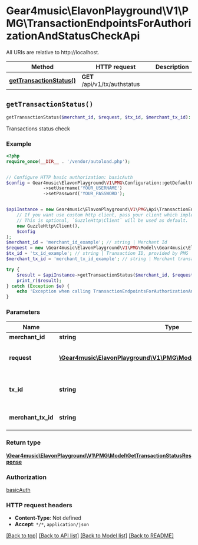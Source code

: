 # Gear4music\ElavonPlayground\V1\PMG\TransactionEndpointsForAuthorizationAndStatusCheckApi

All URIs are relative to http://localhost.

Method | HTTP request | Description
------------- | ------------- | -------------
[**getTransactionStatus()**](TransactionEndpointsForAuthorizationAndStatusCheckApi.md#getTransactionStatus) | **GET** /api/v1/tx/authstatus | 


## `getTransactionStatus()`

```php
getTransactionStatus($merchant_id, $request, $tx_id, $merchant_tx_id): \Gear4music\ElavonPlayground\V1\PMG\Model\GetTransactionStatusResponse
```



Transactions status check

### Example

```php
<?php
require_once(__DIR__ . '/vendor/autoload.php');


// Configure HTTP basic authorization: basicAuth
$config = Gear4music\ElavonPlayground\V1\PMG\Configuration::getDefaultConfiguration()
              ->setUsername('YOUR_USERNAME')
              ->setPassword('YOUR_PASSWORD');


$apiInstance = new Gear4music\ElavonPlayground\V1\PMG\Api\TransactionEndpointsForAuthorizationAndStatusCheckApi(
    // If you want use custom http client, pass your client which implements `GuzzleHttp\ClientInterface`.
    // This is optional, `GuzzleHttp\Client` will be used as default.
    new GuzzleHttp\Client(),
    $config
);
$merchant_id = 'merchant_id_example'; // string | Merchant Id
$request = new \Gear4music\ElavonPlayground\V1\PMG\Model\\Gear4music\ElavonPlayground\V1\PMG\Model\GetTransactionStatusRequest(); // \Gear4music\ElavonPlayground\V1\PMG\Model\GetTransactionStatusRequest | Request object with required information.
$tx_id = 'tx_id_example'; // string | Transaction ID, provided by PMG
$merchant_tx_id = 'merchant_tx_id_example'; // string | Merchant transaction id

try {
    $result = $apiInstance->getTransactionStatus($merchant_id, $request, $tx_id, $merchant_tx_id);
    print_r($result);
} catch (Exception $e) {
    echo 'Exception when calling TransactionEndpointsForAuthorizationAndStatusCheckApi->getTransactionStatus: ', $e->getMessage(), PHP_EOL;
}
```

### Parameters

Name | Type | Description  | Notes
------------- | ------------- | ------------- | -------------
 **merchant_id** | **string**| Merchant Id |
 **request** | [**\Gear4music\ElavonPlayground\V1\PMG\Model\GetTransactionStatusRequest**](../Model/.md)| Request object with required information. |
 **tx_id** | **string**| Transaction ID, provided by PMG | [optional]
 **merchant_tx_id** | **string**| Merchant transaction id | [optional]

### Return type

[**\Gear4music\ElavonPlayground\V1\PMG\Model\GetTransactionStatusResponse**](../Model/GetTransactionStatusResponse.md)

### Authorization

[basicAuth](../../README.md#basicAuth)

### HTTP request headers

- **Content-Type**: Not defined
- **Accept**: `*/*`, `application/json`

[[Back to top]](#) [[Back to API list]](../../README.md#endpoints)
[[Back to Model list]](../../README.md#models)
[[Back to README]](../../README.md)
